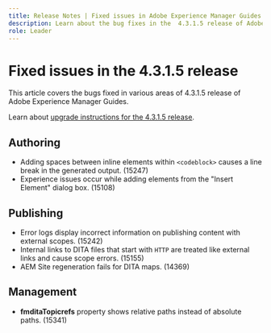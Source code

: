 ```yaml
---
title: Release Notes | Fixed issues in Adobe Experience Manager Guides 4.3.1.5 release
description: Learn about the bug fixes in the  4.3.1.5 release of Adobe Experience Manager Guides
role: Leader
---
```

# Fixed issues in the 4.3.1.5 release 


This article covers the bugs fixed in various areas of 4.3.1.5 release of Adobe Experience Manager Guides.



Learn about [upgrade instructions for the 4.3.1.5 release](../release-info/upgrade-instructions-4-3-1-5.md).


## Authoring

- Adding spaces between inline elements within `<codeblock>` causes a line break in the generated output. (15247)
- Experience issues occur while adding elements from the "Insert Element" dialog box. (15108)

## Publishing
- Error logs display incorrect information on publishing content with external scopes. (15242)
- Internal links to DITA files that start with `HTTP` are treated like external links and cause scope errors. (15155)
- AEM Site regeneration fails for DITA maps. (14369)

## Management
- **fmditaTopicrefs** property shows relative paths instead of absolute paths. (15341)


